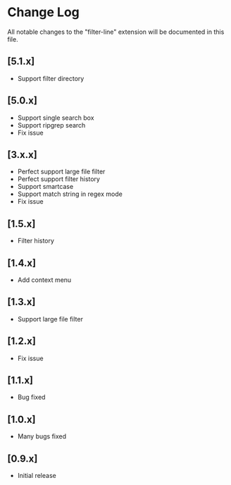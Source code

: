# Change Log
All notable changes to the "filter-line" extension will be documented in this file.

## [5.1.x]
- Support filter directory

## [5.0.x]
- Support single search box
- Support ripgrep search
- Fix issue

## [3.x.x]
- Perfect support large file filter
- Perfect support filter history
- Support smartcase
- Support match string in regex mode
- Fix issue

## [1.5.x]
- Filter history

## [1.4.x]
- Add context menu

## [1.3.x]
- Support large file filter

## [1.2.x]
- Fix issue

## [1.1.x]
- Bug fixed

## [1.0.x]
- Many bugs fixed

## [0.9.x]
- Initial release